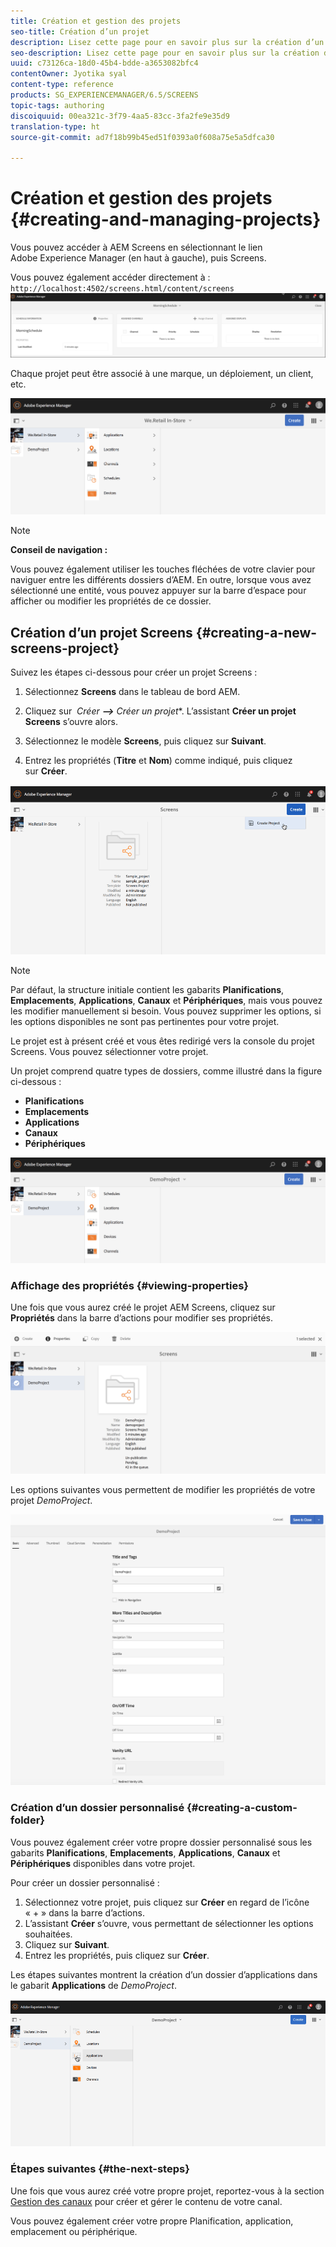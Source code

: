 ```yaml
---
title: Création et gestion des projets
seo-title: Création d’un projet
description: Lisez cette page pour en savoir plus sur la création d’un projet Screens.
seo-description: Lisez cette page pour en savoir plus sur la création d’un projet Screens.
uuid: c73126ca-18d0-45b4-bdde-a3653082bfc4
contentOwner: Jyotika syal
content-type: reference
products: SG_EXPERIENCEMANAGER/6.5/SCREENS
topic-tags: authoring
discoiquuid: 00ea321c-3f79-4aa5-83cc-3fa2fe9e35d9
translation-type: ht
source-git-commit: ad7f18b99b45ed51f0393a0f608a75e5a5dfca30

---
```



# Création et gestion des projets {#creating-and-managing-projects}

Vous pouvez accéder à AEM Screens en sélectionnant le lien Adobe Experience Manager (en haut à gauche), puis Screens.

Vous pouvez également accéder directement à : `http://localhost:4502/screens.html/content/screens`
![chlimage_1-14](assets/chlimage_1-14.png)

Chaque projet peut être associé à une marque, un déploiement, un client, etc.

![screen_shot_2018-08-23at105748am](assets/screen_shot_2018-08-23at105748am.png)

>[!NOTE]
>
>**Conseil de navigation :**
>
>Vous pouvez également utiliser les touches fléchées de votre clavier pour naviguer entre les différents dossiers d’AEM. En outre, lorsque vous avez sélectionné une entité, vous pouvez appuyer sur la barre d’espace pour afficher ou modifier les propriétés de ce dossier.

## Création d’un projet Screens    {#creating-a-new-screens-project}

Suivez les étapes ci-dessous pour créer un projet Screens :

1. Sélectionnez **Screens** dans le tableau de bord AEM.
1. Cliquez sur  *Créer **--&gt;** Créer un projet**. L’assistant **Créer un projet Screens** s’ouvre alors.

1. Sélectionnez le modèle **Screens**, puis cliquez sur **Suivant**.

1. Entrez les propriétés (**Titre** et **Nom**) comme indiqué, puis cliquez sur **Créer**.

![player1](assets/player1.gif)

>[!NOTE]
>
>Par défaut, la structure initiale contient les gabarits **Planifications**, **Emplacements**, **Applications**, **Canaux** et **Périphériques**, mais vous pouvez les modifier manuellement si besoin. Vous pouvez supprimer les options, si les options disponibles ne sont pas pertinentes pour votre projet.

Le projet est à présent créé et vous êtes redirigé vers la console du projet Screens. Vous pouvez sélectionner votre projet.

Un projet comprend quatre types de dossiers, comme illustré dans la figure ci-dessous :

* **Planifications**
* **Emplacements**
* **Applications**
* **Canaux**
* **Périphériques**

![screen_shot_2018-08-23at110114am](assets/screen_shot_2018-08-23at110114am.png)

### Affichage des propriétés {#viewing-properties}

Une fois que vous aurez créé le projet AEM Screens, cliquez sur **Propriétés** dans la barre d’actions pour modifier ses propriétés.

![screen_shot_2018-08-23at110211am](assets/screen_shot_2018-08-23at110211am.png)

Les options suivantes vous permettent de modifier les propriétés de votre projet *DemoProject*.

![screen_shot_2018-08-23at110409am](assets/screen_shot_2018-08-23at110409am.png)

### Création d’un dossier personnalisé {#creating-a-custom-folder}

Vous pouvez également créer votre propre dossier personnalisé sous les gabarits **Planifications**, **Emplacements**, **Applications**, **Canaux** et **Périphériques** disponibles dans votre projet.

Pour créer un dossier personnalisé :

1. Sélectionnez votre projet, puis cliquez sur **Créer** en regard de l’icône « + » dans la barre d’actions.
1. L’assistant **Créer** s’ouvre, vous permettant de sélectionner les options souhaitées.
1. Cliquez sur **Suivant**.
1. Entrez les propriétés, puis cliquez sur **Créer**.

Les étapes suivantes montrent la création d’un dossier d’applications dans le gabarit **Applications** de *DemoProject*.

![player2-1](assets/player2-1.gif)

### Étapes suivantes {#the-next-steps}

Une fois que vous aurez créé votre propre projet, reportez-vous à la section [Gestion des canaux](managing-channels.md) pour créer et gérer le contenu de votre canal.

Vous pouvez également créer votre propre Planification, application, emplacement ou périphérique.

